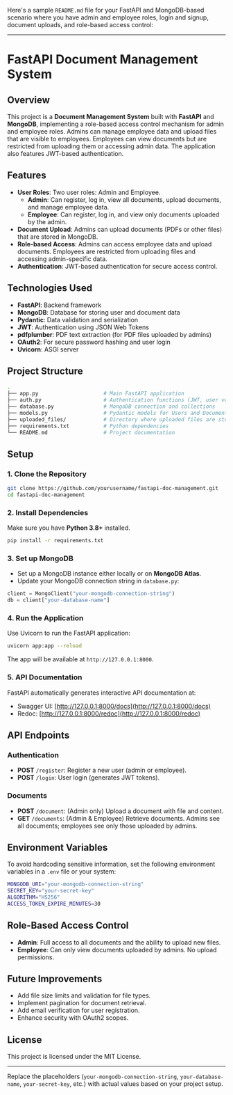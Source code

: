 Here's a sample `README.md` file for your FastAPI and MongoDB-based scenario where you have admin and employee roles, login and signup, document uploads, and role-based access control:

---

# FastAPI Document Management System

## Overview

This project is a **Document Management System** built with **FastAPI** and **MongoDB**, implementing a role-based access control mechanism for admin and employee roles. Admins can manage employee data and upload files that are visible to employees. Employees can view documents but are restricted from uploading them or accessing admin data. The application also features JWT-based authentication.

## Features

- **User Roles**: Two user roles: Admin and Employee.
  - **Admin**: Can register, log in, view all documents, upload documents, and manage employee data.
  - **Employee**: Can register, log in, and view only documents uploaded by the admin.
- **Document Upload**: Admins can upload documents (PDFs or other files) that are stored in MongoDB.
- **Role-based Access**: Admins can access employee data and upload documents. Employees are restricted from uploading files and accessing admin-specific data.
- **Authentication**: JWT-based authentication for secure access control.

## Technologies Used

- **FastAPI**: Backend framework
- **MongoDB**: Database for storing user and document data
- **Pydantic**: Data validation and serialization
- **JWT**: Authentication using JSON Web Tokens
- **pdfplumber**: PDF text extraction (for PDF files uploaded by admins)
- **OAuth2**: For secure password hashing and user login
- **Uvicorn**: ASGI server

## Project Structure

```bash
.
├── app.py                     # Main FastAPI application
├── auth.py                    # Authentication functions (JWT, user verification)
├── database.py                # MongoDB connection and collections
├── models.py                  # Pydantic models for Users and Documents
├── uploaded_files/            # Directory where uploaded files are stored
├── requirements.txt           # Python dependencies
└── README.md                  # Project documentation
```

## Setup

### 1. Clone the Repository

```bash
git clone https://github.com/yourusername/fastapi-doc-management.git
cd fastapi-doc-management
```

### 2. Install Dependencies

Make sure you have **Python 3.8+** installed.

```bash
pip install -r requirements.txt
```

### 3. Set up MongoDB

- Set up a MongoDB instance either locally or on **MongoDB Atlas**.
- Update your MongoDB connection string in `database.py`:

```python
client = MongoClient("your-mongodb-connection-string")
db = client["your-database-name"]
```

### 4. Run the Application

Use Uvicorn to run the FastAPI application:

```bash
uvicorn app:app --reload
```

The app will be available at `http://127.0.0.1:8000`.

### 5. API Documentation

FastAPI automatically generates interactive API documentation at:

- Swagger UI: [http://127.0.0.1:8000/docs](http://127.0.0.1:8000/docs)
- Redoc: [http://127.0.0.1:8000/redoc](http://127.0.0.1:8000/redoc)

## API Endpoints

### Authentication

- **POST** `/register`: Register a new user (admin or employee).
- **POST** `/login`: User login (generates JWT tokens).

### Documents

- **POST** `/document`: (Admin only) Upload a document with file and content.
- **GET** `/documents`: (Admin & Employee) Retrieve documents. Admins see all documents; employees see only those uploaded by admins.

## Environment Variables

To avoid hardcoding sensitive information, set the following environment variables in a `.env` file or your system:

```bash
MONGODB_URI="your-mongodb-connection-string"
SECRET_KEY="your-secret-key"
ALGORITHM="HS256"
ACCESS_TOKEN_EXPIRE_MINUTES=30
```

## Role-Based Access Control

- **Admin**: Full access to all documents and the ability to upload new files.
- **Employee**: Can only view documents uploaded by admins. No upload permissions.

## Future Improvements

- Add file size limits and validation for file types.
- Implement pagination for document retrieval.
- Add email verification for user registration.
- Enhance security with OAuth2 scopes.

## License

This project is licensed under the MIT License.

---

Replace the placeholders (`your-mongodb-connection-string`, `your-database-name`, `your-secret-key`, etc.) with actual values based on your project setup.
